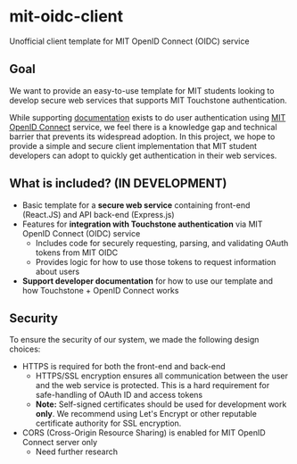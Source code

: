 # mit-oidc-client 

Unofficial client template for MIT OpenID Connect (OIDC) service

## Goal

We want to provide an easy-to-use template for MIT students looking to develop secure web services that supports MIT Touchstone authentication. 

While supporting [documentation](https://ist.mit.edu/oidc) exists to do user authentication using [MIT OpenID Connect](https://oidc.mit.edu/) service, we feel there is a knowledge gap and technical barrier that prevents its widespread adoption. In this project, we hope to provide a simple and secure client implementation that MIT student developers can adopt to quickly get authentication in their web services.

## What is included? (IN DEVELOPMENT)

- Basic template for a **secure web service** containing front-end (React.JS) and API back-end (Express.js)
- Features for **integration with Touchstone authentication** via MIT OpenID Connect (OIDC) service
  - Includes code for securely requesting, parsing, and validating OAuth tokens from MIT OIDC
  - Provides logic for how to use those tokens to request information about users
- **Support developer documentation** for how to use our template and how Touchstone + OpenID Connect works

## Security

To ensure the security of our system, we made the following design choices:

- HTTPS is required for both the front-end and back-end
  - HTTPS/SSL encryption ensures all communication between the user and the web service is protected. This is a hard requirement for safe-handling of OAuth ID and access tokens
  - **Note:** Self-signed certificates should be used for development work __only__. We recommend using Let's Encrypt or other reputable certificate authority for SSL encryption.
- CORS (Cross-Origin Resource Sharing) is enabled for MIT OpenID Connect server only
  - Need further research